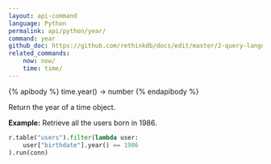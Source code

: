 ```yaml
---
layout: api-command 
language: Python
permalink: api/python/year/
command: year 
github_doc: https://github.com/rethinkdb/docs/edit/master/2-query-language/api/python/dates-and-times/year.md
related_commands:
    now: now/
    time: time/
---
```


{% apibody %}
time.year() → number
{% endapibody %}

Return the year of a time object.

__Example:__ Retrieve all the users born in 1986.

```py
r.table("users").filter(lambda user:
    user["birthdate"].year() == 1986
).run(conn)
```


